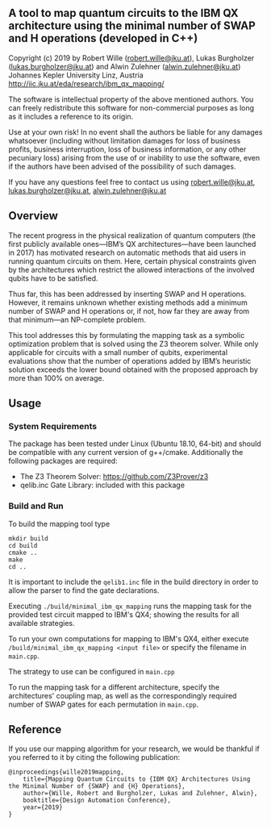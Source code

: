 ## A tool to map quantum circuits to the IBM QX architecture using the minimal number of SWAP and H operations (developed in C++)
Copyright (c) 2019
by Robert Wille (robert.wille@jku.at), Lukas Burgholzer (lukas.burgholzer@jku.at) and Alwin Zulehner (alwin.zulehner@jku.at)
Johannes Kepler University Linz, Austria
http://iic.jku.at/eda/research/ibm_qx_mapping/

The software is intellectual property of the above mentioned authors. You 
can freely redistribute this software for non-commercial purposes as long as 
it includes a reference to its origin.

Use at your own risk!
In no event shall the authors be liable for any 
damages whatsoever (including without limitation damages for loss of business 
profits, business interruption, loss of business information, or any other 
pecuniary loss) arising from the use of or inability to use the software, even 
if the authors have been advised of the possibility of such 
damages.

If you have any questions feel free to contact us using
robert.wille@jku.at, lukas.burgholzer@jku.at, alwin.zulehner@jku.at

## Overview

The recent progress in the physical realization of quantum computers (the first publicly available ones—IBM’s QX architectures—have been launched in 2017) has motivated research on automatic methods that aid users in running quantum circuits on them. Here, certain physical constraints given by the architectures which restrict the allowed interactions of the involved qubits have to be satisfied.
 
Thus far, this has been addressed by inserting SWAP and H operations. However, it remains unknown whether existing methods add a minimum number of SWAP and H operations or, if not, how far they are away from that minimum—an NP-complete problem. 
 
This tool addresses this by formulating the mapping task as a symbolic optimization problem that is solved using the Z3 theorem solver. While only applicable for circuits with a small number of qubits, experimental evaluations show that the number of operations added by IBM’s heuristic solution exceeds the lower bound obtained with the proposed approach by more than 100% on average.

## Usage

### System Requirements 

The package has been tested under Linux (Ubuntu 18.10, 64-bit) and should be compatible with any current version of g++/cmake.
Additionally the following packages are required:
* The Z3 Theorem Solver: https://github.com/Z3Prover/z3
* qelib.inc Gate Library: included with this package
  
### Build and Run 

To build the mapping tool type

    mkdir build
    cd build 
    cmake ..
    make
    cd ..
    
It is important to include the `qelib1.inc` file in the build directory in order to allow the parser to find the gate declarations.

Executing ``./build/minimal_ibm_qx_mapping`` runs the mapping task for the provided test circuit
mapped to IBM's QX4; showing the results for all available strategies. 

To run your own computations for mapping to IBM's QX4, either execute ``/build/minimal_ibm_qx_mapping <input file>`` or specify the filename in ``main.cpp``.

The strategy to use can be configured in ``main.cpp``

To run the mapping task for a different architecture, specify the architectures' coupling map, as well as the correspondingly required number of SWAP gates for each permutation in ``main.cpp``.

## Reference

If you use our mapping algorithm for your research, we would be thankful if you referred to it
by citing the following publication: 
````
@inproceedings{wille2019mapping,
    title={Mapping Quantum Circuits to {IBM QX} Architectures Using the Minimal Number of {SWAP} and {H} Operations},
    author={Wille, Robert and Burgholzer, Lukas and Zulehner, Alwin},
    booktitle={Design Automation Conference},
    year={2019}
}
````
